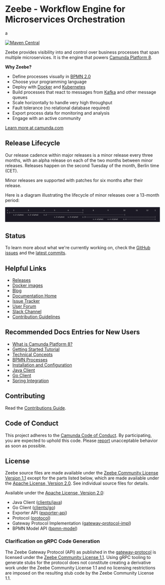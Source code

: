 # Zeebe - Workflow Engine for Microservices Orchestration

a

[![Maven Central](https://maven-badges.herokuapp.com/maven-central/io.camunda.zeebe/camunda-zeebe/badge.svg)](https://maven-badges.herokuapp.com/maven-central/io.camunda.zeebe/camunda-zeebe)

Zeebe provides visibility into and control over business processes that span multiple microservices. It is the engine that powers [Camunda Platform 8](https://camunda.com/platform/zeebe/).

**Why Zeebe?**

* Define processes visually in [BPMN 2.0](https://www.omg.org/spec/BPMN/2.0.2/)
* Choose your programming language
* Deploy with [Docker](https://www.docker.com/) and [Kubernetes](https://kubernetes.io/)
* Build processes that react to messages from [Kafka](https://kafka.apache.org/) and other message queues
* Scale horizontally to handle very high throughput
* Fault tolerance (no relational database required)
* Export process data for monitoring and analysis
* Engage with an active community

[Learn more at camunda.com](https://camunda.com/platform/zeebe/)

## Release Lifecycle

Our release cadence within major releases is a minor release every three months, with an alpha release on each of the two months between minor releases. Releases happen on the second Tuesday of the month, Berlin time (CET).

Minor releases are supported with patches for six months after their release.

Here is a diagram illustrating the lifecycle of minor releases over a 13-month period:

![](img/release-cadence.png)

## Status

To learn more about what we're currently working on, check the [GitHub issues](https://github.com/camunda/zeebe/issues?q=is%3Aissue+is%3Aopen+sort%3Aupdated-desc) and the [latest commits](https://github.com/camunda/zeebe/commits/main).

## Helpful Links

* [Releases](https://github.com/camunda/zeebe/releases)
* [Docker images](https://hub.docker.com/r/camunda/zeebe/tags?page=1&ordering=last_updated)
* [Blog](https://camunda.com/blog/category/process-automation-as-a-service/)
* [Documentation Home](https://docs.camunda.io)
* [Issue Tracker](https://github.com/camunda/zeebe/issues)
* [User Forum](https://forum.camunda.io)
* [Slack Channel](https://zeebe-slack-invite.herokuapp.com/)
* [Contribution Guidelines](/CONTRIBUTING.md)

## Recommended Docs Entries for New Users

* [What is Camunda Platform 8?](https://docs.camunda.io/docs/components/concepts/what-is-camunda-platform-8/)
* [Getting Started Tutorial](https://docs.camunda.io/docs/guides/)
* [Technical Concepts](https://docs.camunda.io/docs/components/zeebe/technical-concepts/)
* [BPMN Processes](https://docs.camunda.io/docs/components/modeler/bpmn/bpmn-primer/)
* [Installation and Configuration](https://docs.camunda.io/docs/self-managed/zeebe-deployment/)
* [Java Client](https://docs.camunda.io/docs/apis-clients/java-client/)
* [Go Client](https://docs.camunda.io/docs/apis-clients/go-client/)
* [Spring Integration](https://github.com/camunda-community-hub/spring-zeebe/)

## Contributing

Read the [Contributions Guide](/CONTRIBUTING.md).

## Code of Conduct

This project adheres to the [Camunda Code of Conduct](https://camunda.com/events/code-conduct/).
By participating, you are expected to uphold this code. Please [report](https://camunda.com/events/code-conduct/reporting-violations/)
unacceptable behavior as soon as possible.

## License

Zeebe source files are made available under the [Zeebe Community License
Version 1.1](/licenses/ZEEBE-COMMUNITY-LICENSE-1.1.txt) except for the parts listed
below, which are made available under the [Apache License, Version
2.0](/licenses/APACHE-2.0.txt).  See individual source files for details.

Available under the [Apache License, Version 2.0](/licenses/APACHE-2.0.txt):
- Java Client ([clients/java](/clients/java))
- Go Client ([clients/go](/clients/go))
- Exporter API ([exporter-api](/exporter-api))
- Protocol ([protocol](/protocol))
- Gateway Protocol Implementation ([gateway-protocol-impl](/gateway-protocol-impl))
- BPMN Model API ([bpmn-model](/bpmn-model))

### Clarification on gRPC Code Generation

The Zeebe Gateway Protocol (API) as published in the
[gateway-protocol](/gateway-protocol/src/main/proto/gateway.proto) is licensed
under the [Zeebe Community License 1.1](/licenses/ZEEBE-COMMUNITY-LICENSE-1.1.txt). Using gRPC tooling to generate stubs for
the protocol does not constitute creating a derivative work under the Zeebe Community License 1.1 and no licensing restrictions are imposed on the
resulting stub code by the Zeebe Community License 1.1.
